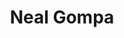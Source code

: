 ---
avatar: /images/people/nealgompa.jpg
avatar_small: /images/people/nealgompa_small.jpg
bio: Software Engineer. Linux systems aficionado and developer in @Fedora, @Mageia_org,
  and @openSUSE. DevOps Engineer at @datto. Views are my own.
homepage: null
instagram: null
linkedin: null
title: Neal Gompa
twitter: https://twitter.com/det_conan_kudo
type: guest
username: nealgompa
youtube: null
---